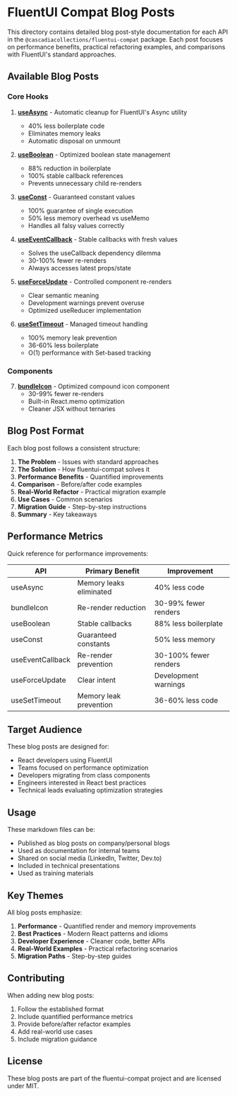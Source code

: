 # FluentUI Compat Blog Posts

This directory contains detailed blog post-style documentation for each API in the `@cascadiacollections/fluentui-compat` package. Each post focuses on performance benefits, practical refactoring examples, and comparisons with FluentUI's standard approaches.

## Available Blog Posts

### Core Hooks

1. **[useAsync](./01-useAsync.md)** - Automatic cleanup for FluentUI's Async utility
   - 40% less boilerplate code
   - Eliminates memory leaks
   - Automatic disposal on unmount

2. **[useBoolean](./03-useBoolean.md)** - Optimized boolean state management
   - 88% reduction in boilerplate
   - 100% stable callback references
   - Prevents unnecessary child re-renders

3. **[useConst](./04-useConst.md)** - Guaranteed constant values
   - 100% guarantee of single execution
   - 50% less memory overhead vs useMemo
   - Handles all falsy values correctly

4. **[useEventCallback](./05-useEventCallback.md)** - Stable callbacks with fresh values
   - Solves the useCallback dependency dilemma
   - 30-100% fewer re-renders
   - Always accesses latest props/state

5. **[useForceUpdate](./06-useForceUpdate.md)** - Controlled component re-renders
   - Clear semantic meaning
   - Development warnings prevent overuse
   - Optimized useReducer implementation

6. **[useSetTimeout](./07-useSetTimeout.md)** - Managed timeout handling
   - 100% memory leak prevention
   - 36-60% less boilerplate
   - O(1) performance with Set-based tracking

### Components

7. **[bundleIcon](./02-bundleIcon.md)** - Optimized compound icon component
   - 30-99% fewer re-renders
   - Built-in React.memo optimization
   - Cleaner JSX without ternaries

## Blog Post Format

Each blog post follows a consistent structure:

1. **The Problem** - Issues with standard approaches
2. **The Solution** - How fluentui-compat solves it
3. **Performance Benefits** - Quantified improvements
4. **Comparison** - Before/after code examples
5. **Real-World Refactor** - Practical migration example
6. **Use Cases** - Common scenarios
7. **Migration Guide** - Step-by-step instructions
8. **Summary** - Key takeaways

## Performance Metrics

Quick reference for performance improvements:

| API | Primary Benefit | Improvement |
|-----|----------------|-------------|
| useAsync | Memory leaks eliminated | 40% less code |
| bundleIcon | Re-render reduction | 30-99% fewer renders |
| useBoolean | Stable callbacks | 88% less boilerplate |
| useConst | Guaranteed constants | 50% less memory |
| useEventCallback | Re-render prevention | 30-100% fewer renders |
| useForceUpdate | Clear intent | Development warnings |
| useSetTimeout | Memory leak prevention | 36-60% less code |

## Target Audience

These blog posts are designed for:

- React developers using FluentUI
- Teams focused on performance optimization
- Developers migrating from class components
- Engineers interested in React best practices
- Technical leads evaluating optimization strategies

## Usage

These markdown files can be:

- Published as blog posts on company/personal blogs
- Used as documentation for internal teams
- Shared on social media (LinkedIn, Twitter, Dev.to)
- Included in technical presentations
- Used as training materials

## Key Themes

All blog posts emphasize:

1. **Performance** - Quantified render and memory improvements
2. **Best Practices** - Modern React patterns and idioms
3. **Developer Experience** - Cleaner code, better APIs
4. **Real-World Examples** - Practical refactoring scenarios
5. **Migration Paths** - Step-by-step guides

## Contributing

When adding new blog posts:

1. Follow the established format
2. Include quantified performance metrics
3. Provide before/after refactor examples
4. Add real-world use cases
5. Include migration guidance

## License

These blog posts are part of the fluentui-compat project and are licensed under MIT.

